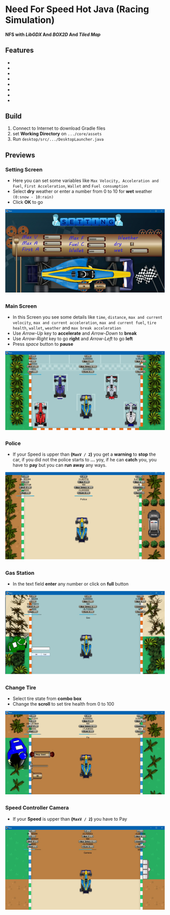 # Need For Speed Hot Java (Racing Simulation)
#### NFS with _LibGDX_ And _BOX2D_ And _Tiled Map_

## Features 
*
*
*
*
*
*
*
*

## Build
1. Connect to Internet to download Gradle files
2. set **Working Directory** on ` .../core/assets `
3. Run ` desktop/src/.../DesktopLauncher.java `

## Previews

### Setting Screen
* Here you can set some variables like ` Max Velocity, Acceleration and Fuel `, ` First Acceleration `, ` Wallet ` and ` Fuel consumption `
* Select **dry** weather or enter a number from 0 to 10 for **wet** weather ` (0:snow - 10:rain) `
* Click **OK** to go 

![Setting Screen](./previews/1.jpg)
##





### Main Screen
* In this Screen you see some details like ` time `, ` distance `, ` max and current velocity `, ` max and current acceleration `, ` max and current fuel `, ` tire health `, ` wallet `, ` weather ` and ` max break acceleration ` 
* Use _Arrow-Up_ key to **accelerate** and _Arrow-Down_ to **break**
* Use _Arrow-Right_ key to go **right** and _Arrow-Left_ to go **left**
* Press _space_ button to **pause**

![Main Screen](./previews/2.jpg)
##





### Police
* If your Speed is upper than **(`MaxV / 2`)** you get a **warning** to **stop** the car, if you did not the police starts to **...** yoy, if he can **catch** you, you have to **pay** but you can **run away** any ways.

![Police](./previews/3.jpg)
##





### Gas Station
* In the text field **enter** any number or click on **full** button

![Gas Station](./previews/4.jpg)
##





### Change Tire
* Select tire state from **combo box**
* Change the **scroll** to set tire health from 0 to 100

![Change Tire](./previews/5.jpg)
##





### Speed Controller Camera
* If your **Speed** is upper than **(`MaxV / 2`)** you have to Pay

![Speed Controller Camera](./previews/6.jpg)
